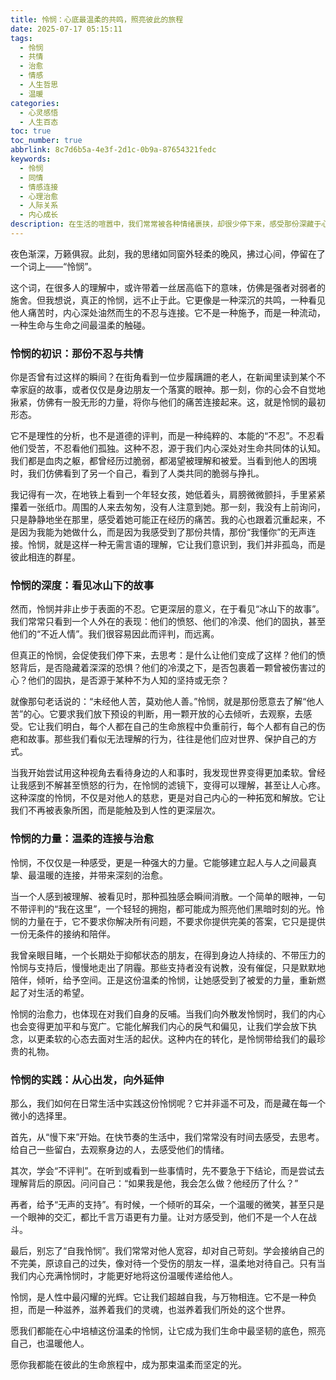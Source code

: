 ```yaml
---
title: 怜悯：心底最温柔的共鸣，照亮彼此的旅程
date: 2025-07-17 05:15:11
tags:
  - 怜悯
  - 共情
  - 治愈
  - 情感
  - 人生哲思
  - 温暖
categories:
  - 心灵感悟
  - 人生百态
toc: true
toc_number: true
abbrlink: 8c7d6b5a-4e3f-2d1c-0b9a-87654321fedc
keywords:
  - 怜悯
  - 同情
  - 情感连接
  - 心理治愈
  - 人际关系
  - 内心成长
description: 在生活的喧嚣中，我们常常被各种情绪裹挟，却很少停下来，感受那份深藏于心的“怜悯”。它不是居高临下的施舍，而是一种温柔的共情，一种看见他人痛苦时，内心深处油然而生的不忍与连接。本文将带你走进怜悯的深层世界，探索它如何从一份不忍，升华为理解与治愈的力量，最终照亮我们与他人的生命旅程。
---
```


夜色渐深，万籁俱寂。此刻，我的思绪如同窗外轻柔的晚风，拂过心间，停留在了一个词上——“怜悯”。

这个词，在很多人的理解中，或许带着一丝居高临下的意味，仿佛是强者对弱者的施舍。但我想说，真正的怜悯，远不止于此。它更像是一种深沉的共鸣，一种看见他人痛苦时，内心深处油然而生的不忍与连接。它不是一种施予，而是一种流动，一种生命与生命之间最温柔的触碰。

### 怜悯的初识：那份不忍与共情

你是否曾有过这样的瞬间？在街角看到一位步履蹒跚的老人，在新闻里读到某个不幸家庭的故事，或者仅仅是身边朋友一个落寞的眼神。那一刻，你的心会不自觉地揪紧，仿佛有一股无形的力量，将你与他们的痛苦连接起来。这，就是怜悯的最初形态。

它不是理性的分析，也不是道德的评判，而是一种纯粹的、本能的“不忍”。不忍看他们受苦，不忍看他们孤独。这种不忍，源于我们内心深处对生命共同体的认知。我们都是血肉之躯，都曾经历过脆弱，都渴望被理解和被爱。当看到他人的困境时，我们仿佛看到了另一个自己，看到了人类共同的脆弱与挣扎。

我记得有一次，在地铁上看到一个年轻女孩，她低着头，肩膀微微颤抖，手里紧紧攥着一张纸巾。周围的人来去匆匆，没有人注意到她。那一刻，我没有上前询问，只是静静地坐在那里，感受着她可能正在经历的痛苦。我的心也跟着沉重起来，不是因为我能为她做什么，而是因为我感受到了那份共情，那份“我懂你”的无声连接。怜悯，就是这样一种无需言语的理解，它让我们意识到，我们并非孤岛，而是彼此相连的群星。

### 怜悯的深度：看见冰山下的故事

然而，怜悯并非止步于表面的不忍。它更深层的意义，在于看见“冰山下的故事”。我们常常只看到一个人外在的表现：他们的愤怒、他们的冷漠、他们的固执，甚至他们的“不近人情”。我们很容易因此而评判，而远离。

但真正的怜悯，会促使我们停下来，去思考：是什么让他们变成了这样？他们的愤怒背后，是否隐藏着深深的恐惧？他们的冷漠之下，是否包裹着一颗曾被伤害过的心？他们的固执，是否源于某种不为人知的坚持或无奈？

就像那句老话说的：“未经他人苦，莫劝他人善。”怜悯，就是那份愿意去了解“他人苦”的心。它要求我们放下预设的判断，用一颗开放的心去倾听，去观察，去感受。它让我们明白，每个人都在自己的生命旅程中负重前行，每个人都有自己的伤疤和故事。那些我们看似无法理解的行为，往往是他们应对世界、保护自己的方式。

当我开始尝试用这种视角去看待身边的人和事时，我发现世界变得更加柔软。曾经让我感到不解甚至愤怒的行为，在怜悯的滤镜下，变得可以理解，甚至让人心疼。这种深度的怜悯，不仅是对他人的慈悲，更是对自己内心的一种拓宽和解放。它让我们不再被表象所困，而是能触及到人性的更深层次。

### 怜悯的力量：温柔的连接与治愈

怜悯，不仅仅是一种感受，更是一种强大的力量。它能够建立起人与人之间最真挚、最温暖的连接，并带来深刻的治愈。

当一个人感到被理解、被看见时，那种孤独感会瞬间消散。一个简单的眼神，一句不带评判的“我在这里”，一个轻轻的拥抱，都可能成为照亮他们黑暗时刻的光。怜悯的力量在于，它不要求你解决所有问题，不要求你提供完美的答案，它只是提供一份无条件的接纳和陪伴。

我曾亲眼目睹，一个长期处于抑郁状态的朋友，在得到身边人持续的、不带压力的怜悯与支持后，慢慢地走出了阴霾。那些支持者没有说教，没有催促，只是默默地陪伴，倾听，给予空间。正是这份温柔的怜悯，让她感受到了被爱的力量，重新燃起了对生活的希望。

怜悯的治愈力，也体现在对我们自身的反哺。当我们向外散发怜悯时，我们的内心也会变得更加平和与宽广。它能化解我们内心的戾气和偏见，让我们学会放下执念，以更柔软的心态去面对生活的起伏。这种内在的转化，是怜悯带给我们的最珍贵的礼物。

### 怜悯的实践：从心出发，向外延伸

那么，我们如何在日常生活中实践这份怜悯呢？它并非遥不可及，而是藏在每一个微小的选择里。

首先，从“慢下来”开始。在快节奏的生活中，我们常常没有时间去感受，去思考。给自己一些留白，去观察身边的人，去感受他们的情绪。

其次，学会“不评判”。在听到或看到一些事情时，先不要急于下结论，而是尝试去理解背后的原因。问问自己：“如果我是他，我会怎么做？他经历了什么？”

再者，给予“无声的支持”。有时候，一个倾听的耳朵，一个温暖的微笑，甚至只是一个眼神的交汇，都比千言万语更有力量。让对方感受到，他们不是一个人在战斗。

最后，别忘了“自我怜悯”。我们常常对他人宽容，却对自己苛刻。学会接纳自己的不完美，原谅自己的过失，像对待一个受伤的朋友一样，温柔地对待自己。只有当我们内心充满怜悯时，才能更好地将这份温暖传递给他人。

怜悯，是人性中最闪耀的光辉。它让我们超越自我，与万物相连。它不是一种负担，而是一种滋养，滋养着我们的灵魂，也滋养着我们所处的这个世界。

愿我们都能在心中培植这份温柔的怜悯，让它成为我们生命中最坚韧的底色，照亮自己，也温暖他人。

愿你我都能在彼此的生命旅程中，成为那束温柔而坚定的光。